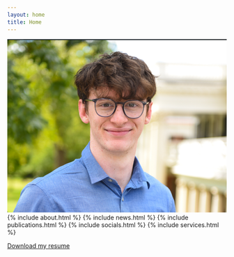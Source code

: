 ```yaml
---
layout: home
title: Home
---
```

<div class="profile-image-container">
  <img src="/assets/Headshot.png" alt="Alexi" />
</div>


<div class="main-content">
  {% include about.html %}
  {% include news.html %}
  {% include publications.html %}
  {% include socials.html %}
  {% include services.html %}



[Download my resume](assets/Alexi_Gladstone_Resume.pdf)